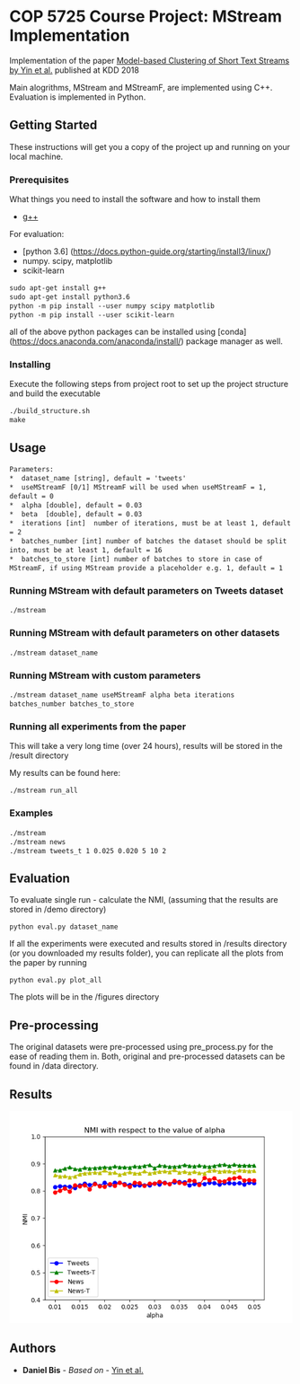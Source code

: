 # COP 5725 Course Project: MStream Implementation
Implementation of the paper [Model-based Clustering of Short Text Streams by Yin et al.](https://weizhangltt.github.io/paper/yin-kdd18.pdf) published at KDD 2018

Main alogrithms, MStream and MStreamF, are implemented using C++. Evaluation is implemented in Python.  

## Getting Started

These instructions will get you a copy of the project up and running on your local machine.

### Prerequisites

What things you need to install the software and how to install them

* [g++](https://gcc.gnu.org/)

For evaluation:
* [python 3.6] (https://docs.python-guide.org/starting/install3/linux/)
* numpy. scipy, matplotlib
* scikit-learn

```
sudo apt-get install g++
sudo apt-get install python3.6
python -m pip install --user numpy scipy matplotlib
python -m pip install --user scikit-learn
```
all of the above python packages can be installed using [conda] (https://docs.anaconda.com/anaconda/install/) package manager as well. 

### Installing

Execute the following steps from project root to set up the project structure and build the executable


```
./build_structure.sh
make
```

## Usage

```
Parameters:
*  dataset_name [string], default = 'tweets'
*  useMStreamF [0/1] MStreamF will be used when useMStreamF = 1, default = 0
*  alpha [double], default = 0.03
*  beta  [double], default = 0.03
*  iterations [int]  number of iterations, must be at least 1, default = 2
*  batches_number [int] number of batches the dataset should be split into, must be at least 1, default = 16
*  batches_to_store [int] number of batches to store in case of MStreamF, if using MStream provide a placeholder e.g. 1, default = 1
```

### Running MStream with default parameters on Tweets dataset

```
./mstream
```
### Running MStream with default parameters on other datasets

```
./mstream dataset_name
```

### Running MStream with custom parameters

```
./mstream dataset_name useMStreamF alpha beta iterations batches_number batches_to_store

```
### Running all experiments from the paper
This will take a very long time (over 24 hours), results will be stored in the /result directory

My results can be found here: 

```
./mstream run_all

```

### Examples

```
./mstream
./mstream news
./mstream tweets_t 1 0.025 0.020 5 10 2
```

## Evaluation 
To evaluate single run - calculate the NMI, (assuming that the results are stored in /demo directory)

```
python eval.py dataset_name

```
If all the experiments were executed and results stored in /results directory (or you downloaded my results folder), you can replicate all the plots from the paper by running

```
python eval.py plot_all
```

The plots will be in the /figures directory

## Pre-processing
The original datasets were pre-processed using pre_process.py for the ease of reading them in. Both, original and pre-processed datasets can be found in /data directory. 

## Results
![alt text](https://raw.githubusercontent.com/danielbis/MStream/master/figures/alpha_nmi.png)


## Authors

* **Daniel Bis** - *Based on* - [Yin et al.](https://weizhangltt.github.io/paper/yin-kdd18.pdf)





